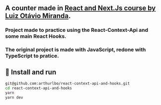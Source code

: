 ## A counter made in [React and Next.Js course by Luiz Otávio Miranda](https://www.udemy.com/course/curso-de-reactjs-nextjs-completo-do-basico-ao-avancado/). 

### Project made to practice using the React-Context-Api and some main React Hooks. 
### The original project is made with JavaScript, redone with TypeScript to pratice.

## 🚀 Install and run

```bash
git@github.com:arthurlbo/react-context-api-and-hooks.git
cd react-context-api-and-hooks
yarn
yarn dev
```
